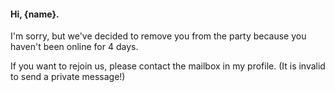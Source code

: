 #### Hi, {name}.

I'm sorry, but we've decided to remove you from the party because you haven't been online for 4 days.

If you want to rejoin us, please contact the mailbox in my profile. (It is invalid to send a private message!)
